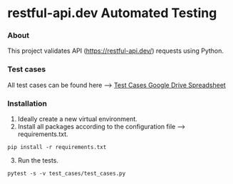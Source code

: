 # restful-api.dev Automated Testing

### About
This project validates API (https://restful-api.dev/) requests using Python.

### Test cases
All test cases can be found here --> [Test Cases Google Drive Spreadsheet](https://docs.google.com/spreadsheets/d/1L1iMLvqR2pIhWtosHN5n9aBJv2TSCWrx7HEyHp5Ao3I/edit?usp=sharing)

### Installation
1. Ideally create a new virtual environment.
2. Install all packages according to the configuration file --> requirements.txt.
```commandline 
pip install -r requirements.txt
```
3. Run the tests.
```commandline
pytest -s -v test_cases/test_cases.py
```
